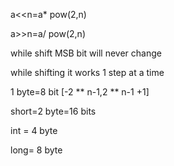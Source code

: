 
a<<n=a* pow(2,n)


a>>n=a/ pow(2,n)


while shift MSB bit will never change


while shifting it works 1 step at a time

1 byte=8 bit [-2 ** n-1,2 ** n-1 +1]

short=2 byte=16 bits

int = 4 byte

long= 8 byte



